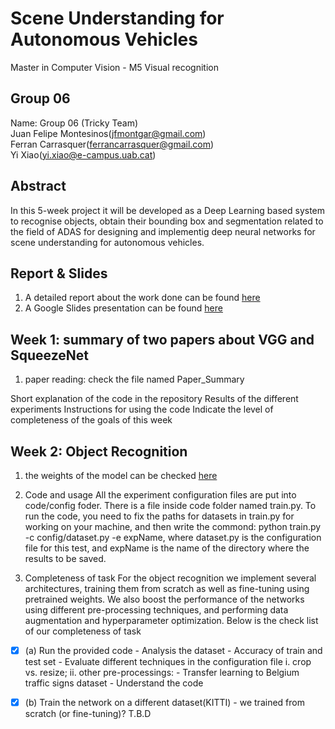 # Scene Understanding for Autonomous Vehicles
Master in Computer Vision - M5 Visual recognition

## Group 06
Name: Group 06 (Tricky Team)  
Juan Felipe Montesinos(jfmontgar@gmail.com)  
Ferran Carrasquer(ferrancarrasquer@gmail.com)  
Yi Xiao(yi.xiao@e-campus.uab.cat)  

## Abstract   
In this 5-week project it will be developed as a Deep Learning based system to recognise objects, obtain their bounding box and segmentation related to the field of ADAS for designing and implementig deep neural networks for scene understanding for autonomous vehicles.

## Report & Slides
1. A detailed report about the work done can be found [here](https://www.overleaf.com/read/bcqybcqytyvj)
2. A Google Slides presentation can be found [here]()

## Week 1: summary of two papers about VGG and SqueezeNet
1. paper reading: check the file named Paper_Summary

Short explanation of the code in the repository
Results of the different experiments
Instructions for using the code
Indicate the level of completeness of the goals of this week


## Week 2: Object Recognition
1. the weights of the model can be checked [here]()

2. Code and usage
All the experiment configuration files are put into code/config foder. There is a file inside code folder named train.py. 
To run the code, you need to fix the paths for datasets in train.py for working on your machine, and then write the commond: python train.py -c config/dataset.py -e expName, where dataset.py is the configuration file for this test, and expName is the name of the directory where the results to be saved.

3. Completeness of task
For the object recognition we implement several architectures, training them from scratch as well as fine-tuning using pretrained weights. We also boost the performance of the networks using different pre-processing techniques, and performing data augmentation and hyperparameter optimization.
Below is the check list of our completeness of task
 - [x] (a) Run the provided code
            - Analysis the dataset
            - Accuracy of train and test set
            - Evaluate different techniques in the configuration file 
                i. crop vs. resize;
                ii. other pre-processings:
            - Transfer learning to Belgium traffic signs dataset 
            - Understand the code
 - [x] (b) Train the network on a different dataset(KITTI)
            - we trained from scratch (or fine-tuning)? T.B.D



